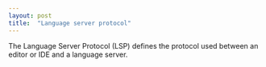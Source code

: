 ```yaml
---
layout: post
title:  "Language server protocol"
---
```


The Language Server Protocol (LSP) defines the protocol used between an editor or IDE and a language server. 



